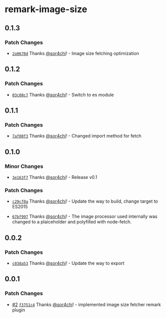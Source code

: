 # remark-image-size

## 0.1.3

### Patch Changes

- [`2a9670d`](https://github.com/sor4chi/unified-plugins/commit/2a9670dc348f99cc8f53b0a7d3cf48feaa12cba8) Thanks [@sor4chi](https://github.com/sor4chi)! - Image size fetching optimization

## 0.1.2

### Patch Changes

- [`03c08c7`](https://github.com/sor4chi/unified-plugins/commit/03c08c738818bad60d2f73c95585eab81e39bf45) Thanks [@sor4chi](https://github.com/sor4chi)! - Switch to es module

## 0.1.1

### Patch Changes

- [`7af00f3`](https://github.com/sor4chi/unified-plugins/commit/7af00f379619c01b2b8fde16f78d9d7b0ecb52ed) Thanks [@sor4chi](https://github.com/sor4chi)! - Changed import method for fetch

## 0.1.0

### Minor Changes

- [`3e163f7`](https://github.com/sor4chi/unified-plugins/commit/3e163f780b69ea5da68a7e457660ded37ace524e) Thanks [@sor4chi](https://github.com/sor4chi)! - Release v0.1

### Patch Changes

- [`c29cf0a`](https://github.com/sor4chi/unified-plugins/commit/c29cf0a05a9450b1cb1bf8a7f3fd0301418eb201) Thanks [@sor4chi](https://github.com/sor4chi)! - Update the way to build, change target to ES2015

- [`67bf997`](https://github.com/sor4chi/unified-plugins/commit/67bf9975d6778b7ae84e3c493cc60d259d23aac8) Thanks [@sor4chi](https://github.com/sor4chi)! - The image processor used internally was changed to a plaiceholder and polyfilled with node-fetch.

## 0.0.2

### Patch Changes

- [`c038a53`](https://github.com/sor4chi/unified-plugins/commit/c038a534728bed538a765b7c5b58664609d9ec01) Thanks [@sor4chi](https://github.com/sor4chi)! - Update the way to export

## 0.0.1

### Patch Changes

- [#2](https://github.com/sor4chi/unified-plugins/pull/2) [`f3751c4`](https://github.com/sor4chi/unified-plugins/commit/f3751c4ba3fe5b6d2b1c9a7c4d50857907f4f8f3) Thanks [@sor4chi](https://github.com/sor4chi)! - implemented image size fetcher remark plugin
